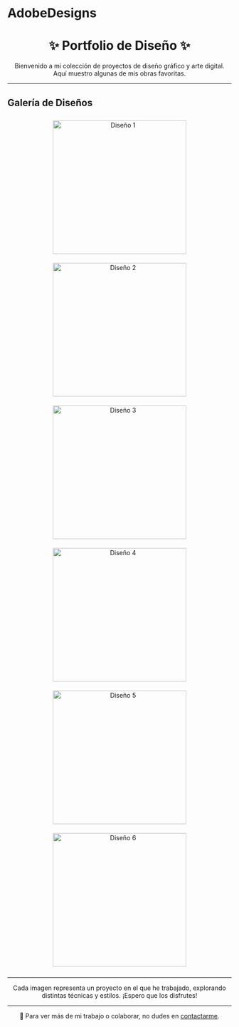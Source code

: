 # AdobeDesigns

<h1 align="center">✨ Portfolio de Diseño ✨</h1>

<p align="center">
  Bienvenido a mi colección de proyectos de diseño gráfico y arte digital. Aquí muestro algunas de mis obras favoritas.
</p>

---

## Galería de Diseños

<div align="center">
  <img src="https://github.com/JoelCosp/JoelCosp/raw/main/images/cartellControlEsfinters" alt="Diseño 1" width="300px" style="margin: 10px;">
  <img src="images/design2.jpg" alt="Diseño 2" width="300px" style="margin: 10px;">
  <img src="images/design3.jpg" alt="Diseño 3" width="300px" style="margin: 10px;">
</div>
<div align="center">
  <img src="images/design4.jpg" alt="Diseño 4" width="300px" style="margin: 10px;">
  <img src="images/design5.jpg" alt="Diseño 5" width="300px" style="margin: 10px;">
  <img src="images/design6.jpg" alt="Diseño 6" width="300px" style="margin: 10px;">
</div>

---

<p align="center">
  Cada imagen representa un proyecto en el que he trabajado, explorando distintas técnicas y estilos. ¡Espero que los disfrutes!
</p>

---

<p align="center">
  📌 Para ver más de mi trabajo o colaborar, no dudes en <a href="mailto:joelc456789@gmail.com">contactarme</a>.
</p>
